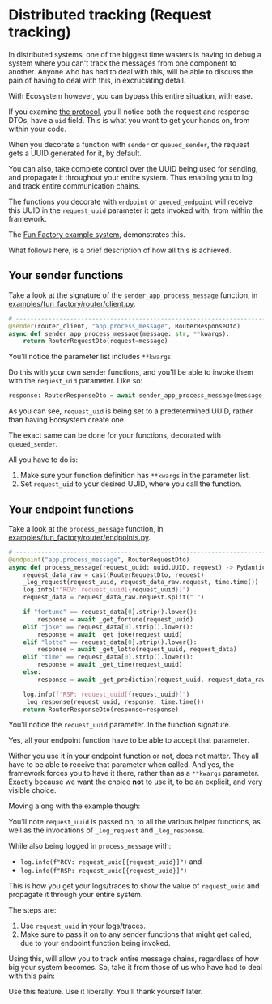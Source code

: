 # Distributed tracking (Request tracking)

In distributed systems, one of the biggest time wasters is having to debug a
system where you can't track the messages from one component to another. Anyone
who has had to deal with this, will be able to discuss the pain of having to
deal with this, in excruciating detail.

With Ecosystem however, you can bypass this entire situation, with ease.

If you examine [the protocol](./the_protocol.md), you'll notice both the
request and response DTOs, have a `uid` field. This is what you want to get
your hands on, from within your code.

When you decorate a function with `sender` or `queued_sender`, the request
gets a UUID generated for it, by default.

You can also, take complete control over the UUID being used for sending,
and propagate it throughout your entire system. Thus enabling you to log and
track entire communication chains.

The functions you decorate with `endpoint` or `queued_endpoint` will receive this
UUID in the `request_uuid` parameter it gets invoked with, from within the
framework.

The [Fun Factory example system](./examples/fun_factory/fun_factory.md),
demonstrates this.

What follows here, is a brief description of how all this is achieved.

## Your sender functions

Take a look at the signature of the `sender_app_process_message` function, in
[examples/fun_factory/router/client.py](../examples/fun_factory/router/client.py).

```python
# --------------------------------------------------------------------------------
@sender(router_client, "app.process_message", RouterResponseDto)
async def sender_app_process_message(message: str, **kwargs):
    return RouterRequestDto(request=message)
```

You'll notice the parameter list includes `**kwargs`. 

Do this with your own sender functions, and you'll be able to invoke them with the
`request_uid` parameter. Like so:

```python
response: RouterResponseDto = await sender_app_process_message(message, request_uid=uuid_to_use)
```

As you can see, `request_uid` is being set to a predetermined UUID, rather than having
Ecosystem create one.

The exact same can be done for your functions, decorated with `queued_sender`.

All you have to do is:
1. Make sure your function definition has `**kwargs` in the parameter list.
2. Set `request_uid` to your desired UUID, where you call the function.

## Your endpoint functions

Take a look at the `process_message` function, in
[examples/fun_factory/router/endpoints.py](../examples/fun_factory/router/endpoints.py).

```python
# --------------------------------------------------------------------------------
@endpoint("app.process_message", RouterRequestDto)
async def process_message(request_uuid: uuid.UUID, request) -> PydanticBaseModel:
    request_data_raw = cast(RouterRequestDto, request)
    _log_request(request_uuid, request_data_raw.request, time.time())
    log.info(f"RCV: request_uuid[{request_uuid}]")
    request_data = request_data_raw.request.split(" ")

    if "fortune" == request_data[0].strip().lower():
        response = await _get_fortune(request_uuid)
    elif "joke" == request_data[0].strip().lower():
        response = await _get_joke(request_uuid)
    elif "lotto" == request_data[0].strip().lower():
        response = await _get_lotto(request_uuid, request_data)
    elif "time" == request_data[0].strip().lower():
        response = await _get_time(request_uuid)
    else:
        response = await _get_prediction(request_uuid, request_data_raw.request)

    log.info(f"RSP: request_uuid[{request_uuid}]")
    _log_response(request_uuid, response, time.time())
    return RouterResponseDto(response=response)
```

You'll notice the `request_uuid` parameter. In the function signature.

Yes, all your endpoint function have to be able to accept that parameter.

Wither you use it in your endpoint function or not, does not matter. They all
have to be able to receive that parameter when called. And yes, the framework
forces you to have it there, rather than as a `**kwargs` parameter. Exactly
because we want the choice **not** to use it, to be an explicit, and very visible
choice.

Moving along with the example though:

You'll note `request_uuid` is passed on, to all the various helper functions, as
well as the invocations of `_log_request` and `_log_response`.

While also being logged in `process_message` with:
- `log.info(f"RCV: request_uuid[{request_uuid}]")` and
- `log.info(f"RSP: request_uuid[{request_uuid}]")`

This is how you get your logs/traces to show the value of `request_uuid` and
propagate it through your entire system.

The steps are:
1. Use `request_uuid` in your logs/traces.
2. Make sure to pass it on to any sender functions that might get called, due
   to your endpoint function being invoked.

Using this, will allow you to track entire message chains, regardless of how big
your system becomes. So, take it from those of us who have had to deal with this
pain:

Use this feature. Use it liberally. You'll thank yourself later.
